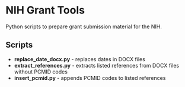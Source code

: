 # NIH Grant Tools
Python scripts to prepare grant submission material for the NIH. 

## Scripts

* **replace_date_docx.py** - replaces dates in DOCX files
* **extract_references.py** - extracts listed references from DOCX files without PCMID codes
* **insert_pcmid.py** - appends PCMID codes to listed references
